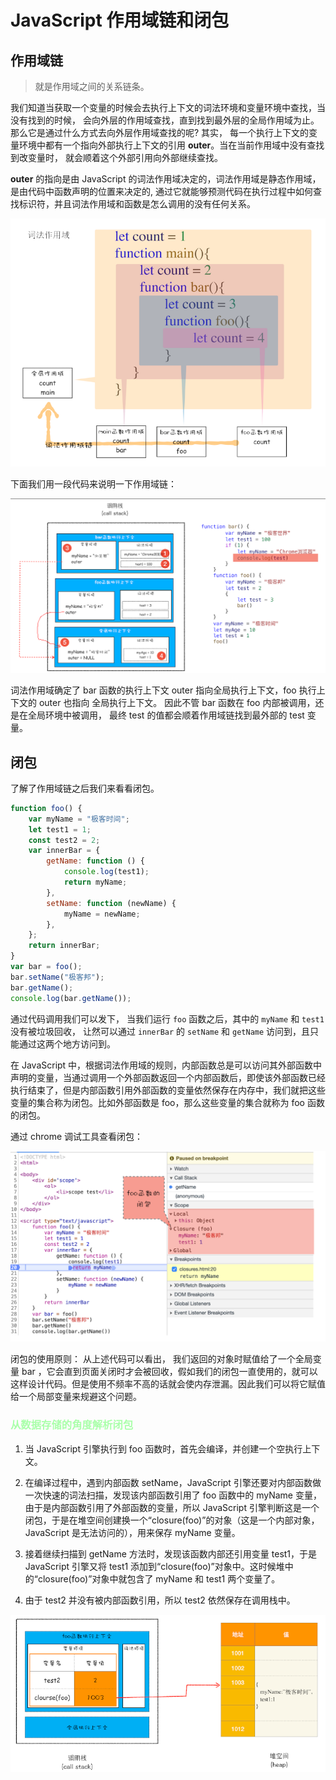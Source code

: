# JavaScript 作用域链和闭包

## 作用域链

> 就是作用域之间的关系链条。

我们知道当获取一个变量的时候会去执行上下文的词法环境和变量环境中查找，当没有找到的时候， 会向外层的作用域查找，直到找到最外层的全局作用域为止。那么它是通过什么方式去向外层作用域查找的呢? 其实， 每一个执行上下文的变量环境中都有一个指向外部执行上下文的引用 **outer**。当在当前作用域中没有查找到改变量时， 就会顺着这个外部引用向外部继续查找。

**outer** 的指向是由 JavaScript 的词法作用域决定的，词法作用域是静态作用域，是由代码中函数声明的位置来决定的, 通过它就能够预测代码在执行过程中如何查找标识符，并且词法作用域和函数是怎么调用的没有任何关系。

<img src="./img/8scope2.png" />

下面我们用一段代码来说明一下作用域链：

<img src="./img/8scope.png"  />

词法作用域确定了 bar 函数的执行上下文 outer 指向全局执行上下文，foo 执行上下文的 outer 也指向 全局执行上下文。 因此不管 bar 函数在 foo 内部被调用，还是在全局环境中被调用， 最终 test 的值都会顺着作用域链找到最外部的 test 变量。

## 闭包

了解了作用域链之后我们来看看闭包。

```js
function foo() {
	var myName = "极客时间";
	let test1 = 1;
	const test2 = 2;
	var innerBar = {
		getName: function () {
			console.log(test1);
			return myName;
		},
		setName: function (newName) {
			myName = newName;
		},
	};
	return innerBar;
}
var bar = foo();
bar.setName("极客邦");
bar.getName();
console.log(bar.getName());
```

通过代码调用我们可以发下， 当我们运行 `foo` 函数之后，其中的 `myName` 和 `test1` 没有被垃圾回收， 让然可以通过 `innerBar` 的 `setName` 和 `getName` 访问到，且只能通过这两个地方访问到。

在 JavaScript 中，根据词法作用域的规则，内部函数总是可以访问其外部函数中声明的变量，当通过调用一个外部函数返回一个内部函数后，即使该外部函数已经执行结束了，但是内部函数引用外部函数的变量依然保存在内存中，我们就把这些变量的集合称为闭包。比如外部函数是 foo，那么这些变量的集合就称为 foo 函数的闭包。

通过 chrome 调试工具查看闭包：

<img src="./img/8closure.png" />

闭包的使用原则： 从上述代码可以看出， 我们返回的对象时赋值给了一个全局变量 bar ，它会直到页面关闭时才会被回收，假如我们的闭包一直使用的，就可以这样设计代码。但是使用不频率不高的话就会使内存泄漏。因此我们可以将它赋值给一个局部变量来规避这个问题。

<h3 style="color: #aaffaa"> 从数据存储的角度解析闭包 </h3>

1. 当 JavaScript 引擎执行到 foo 函数时，首先会编译，并创建一个空执行上下文。

2. 在编译过程中，遇到内部函数 setName，JavaScript 引擎还要对内部函数做一次快速的词法扫描，发现该内部函数引用了 foo 函数中的 myName 变量，由于是内部函数引用了外部函数的变量，所以 JavaScript 引擎判断这是一个闭包，于是在堆空间创建换一个“closure(foo)”的对象（这是一个内部对象，JavaScript 是无法访问的），用来保存 myName 变量。

3. 接着继续扫描到 getName 方法时，发现该函数内部还引用变量 test1，于是 JavaScript 引擎又将 test1 添加到“closure(foo)”对象中。这时候堆中的“closure(foo)”对象中就包含了 myName 和 test1 两个变量了。

4. 由于 test2 并没有被内部函数引用，所以 test2 依然保存在调用栈中。

<img src="./img/8closureStorage.png" />
